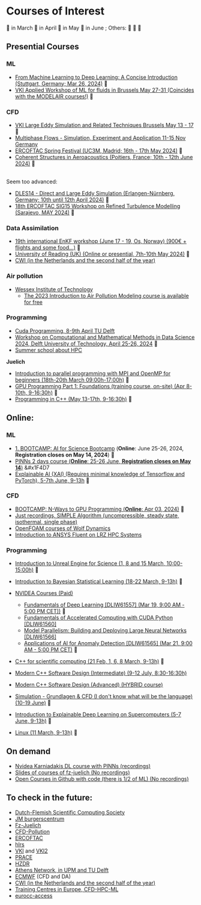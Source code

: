 # Courses of Interest
&#x1F534; in March
&#x1F535; in April
&#x1F536; in May
&#x1F4D7; in June
; Others: 
&#x1F4D8; 
&#x1F4D9; 
&#x1F537; 
## Presential Courses

### ML
- [From Machine Learning to Deep Learning: A Concise Introduction (Stuttgart, Germany; Mar 26, 2024)](https://www.hlrs.de/training/2024/dl-hlrs) &#x1F534;
- [VKI Applied Workshop of ML for fluids in Brussels May 27-31 (Coincides with the MODELAIR courses!)](https://www.vki.ac.be/index.php/events-ls/events/eventdetail/568/-/hands-on-machine-learning-for-fluid-dynamics-2024) &#x1F536;
### CFD
- [VKI Large Eddy Simulation and Related Techniques Brussels May 13 - 17](https://www.vki.ac.be/index.php/events-ls/events/eventdetail/566/-/lecture-series-large-eddy-simulation-and-related-techniques) &#x1F536;
- [Multiphase Flows - Simulation, Experiment and Application 11-15 Nov Germany](https://www.hzdr.de/db/Cms?pOid=70003&pNid=1296)
- [ERCOFTAC Spring Festival (UC3M, Madrid; 16th - 17th May 2024)](https://www.ercoftac.org/events/ercoftac-spring-festival-2024/) &#x1F536;
- [Coherent Structures in Aeroacoustics (Poitiers, France; 10th - 12th June 2024)](https://www.ercoftac.org/events/coherent-structures-in-aeroacoustics/) &#x1F4D7;

\
Seem too advanced:  
- [DLES14 - Direct and Large Eddy Simulation (Erlangen-Nürnberg, Germany; 10th until 12th April 2024)](https://dles.ercoftac.org/dles/) &#x1F535;
- [18th ERCOFTAC SIG15 Workshop on Refined Turbulence Modelling (Sarajevo, MAY 2024)](https://www.ercoftac.org/events/18th-ercoftac-sig15-workshop-on-refined-turbulence-modelling/) &#x1F536;

### Data Assimilation
- [19th international EnKF workshop (June 17 - 19, Os, Norway) (900€ + flights and some food...)](https://www.data-assimilation.no/workshops/EnKF-WS-2024) &#x1F4D7;
- [University of Reading (UK) (Online or presential, 7th-10th May 2024)](https://research.reading.ac.uk/met-darc/training/training-courses/) &#x1F536;
- [CWI (in the Netherlands and the second half of the year)](https://www.cwi.nl/en/education/semester-programmes/cwi-research-semester-programs/uncertainty-quantification-for-high-dimensional-problems/)
### Air pollution
- [Wessex Institute of Technology](https://www.wessex.ac.uk/courses)
  - [The 2023 Introduction to Air Pollution Modeling course is available for free](https://www.youtube.com/playlist?list=PLjkwSa84fW39meGVD6kl4GGgD1XgVRLb1)

### Programming
- [Cuda Programming, 8-9th April TU Delft](https://www.tudelft.nl/evenementen/2024/dcse/courses/programming-on-the-gpu-with-cuda)
- [Workshop on Computational and Mathematical Methods in Data Science 2024, Delft University of Technology, April 25-26, 2024](https://searhein.github.io/gamm-cominds-2024/) &#x1F535;
- [Summer school about HPC](https://ssl.eventilla.com/summerschool2024)

**Juelich**
- [Introduction to parallel programming with MPI and OpenMP for beginners (18th-20th March 09:00h-17:00h)](https://www.fz-juelich.de/en/ias/jsc/news/events/training-courses/2024/mpi-intro) &#x1F534;
- [GPU Programming Part 1: Foundations (training course, on-site) (Apr 8-10th, 9-16:30h)](https://www.fz-juelich.de/en/ias/jsc/news/events/training-courses/2024/gpu-cuda) &#x1F535;
- [Programming in C++ (May 13-17th, 9-16:30h)](https://www.fz-juelich.de/en/ias/jsc/news/events/training-courses/2024/cplusplus) &#x1F536;

## Online:
### ML
- [1. BOOTCAMP: AI for Science Bootcamp](https://www.hlrs.de/training/2024/bc-ai-nv) (**Online**: June 25-26, 2024, **Registration closes on May 14, 2024**) &#x1F4D7;
- [PINNs 2 days course (**Online**: 25-26 June, **Registration closes on May 14**)](https://www.hlrs.de/training/2024/bc-ai-nv) &#x1F4D7
- [Explainable AI (XAI) (Requires minimal knowledge of Tensorflow and PyTorch), 5-7th June, 9-13h](https://www.fz-juelich.de/en/ias/jsc/news/events/training-courses/2024/explainable-dl) &#x1F4D7;
### CFD
- [BOOTCAMP: N-Ways to GPU Programming (**Online**: Apr 03, 2024)](https://www.hlrs.de/training/2024/bc-gpu-nv) &#x1F535;
- [Just recordings, SIMPLE Algorithm (uncompressible, steady state, isothermal, single phase)](https://dr-aidan-wimshurst-s-school.teachable.com/p/the-simple-algorithm)
- [OpenFOAM courses of Wolf Dynamics](http://www.wolfdynamics.com/tutorials.html?id=187)
- [Introduction to ANSYS Fluent on LRZ HPC Systems](https://www.gauss-centre.eu/trainingsworkshops/?dfxid=516)

### Programming
- [Introduction to Unreal Engine for Science (1, 8 and 15 March, 10:00-15:00h)](https://www.gauss-centre.eu/trainingsworkshops/?dfxid=562) &#x1F534;
- [Introduction to Bayesian Statistical Learning (18-22 March, 9-13h)](https://www.gauss-centre.eu/trainingsworkshops/?dfxid=566) &#x1F534;


- [NVIDEA Courses (Paid)](https://www.nvidia.com/gtc/training/?deeplink=gtc-dli-tabs--2)
    - [Fundamentals of Deep Learning [DLIW61557] (Mar 19, 9:00 AM - 5:00 PM CET))](https://www.nvidia.com/gtc/session-catalog/?tab.allsessions=1700692987788001F1cG&search.sessiontype=1701905400491001STQ1&search=DLIW61557#/session/1694112676966001AIrI) &#x1F534;
    - [Fundamentals of Accelerated Computing with CUDA Python [DLIW61560]](https://www.nvidia.com/gtc/session-catalog/?tab.allsessions=1700692987788001F1cG&search.sessiontype=1701905400491001STQ1&search=DLIW61560#/session/1694112677143001Ah9U)
    - [Model Parallelism: Building and Deploying Large Neural Networks [DLIW61566]](https://www.nvidia.com/gtc/session-catalog/?tab.allsessions=1700692987788001F1cG&search.sessiontype=1701905400491001STQ1&search=DLIW61566#/session/1694112677518001Azm0)
    - [Applications of AI for Anomaly Detection [DLIW61565] (Mar 21, 9:00 AM - 5:00 PM CET)](https://www.nvidia.com/gtc/session-catalog/?tab.allsessions=1700692987788001F1cG&search.sessiontype=1701905400491001STQ1&search=DLIW61565#/session/1694112677451001AOTu) &#x1F534;

- [C++ for scientific computing (21 Feb, 1, 6, 8 March, 9-13h)](https://admin.kuleuven.be/icts/opleidingen/opleidingsaanbod/c-for-scientific-computing) &#x1F534;
- [Modern C++ Software Design (Intermediate) (9-12 July, 8:30-16:30h)](https://www.gauss-centre.eu/trainingsworkshops/?dfxid=586)
- [Modern C++ Software Design (Advanced) (HYBRID course)](https://www.gauss-centre.eu/trainingsworkshops/?dfxid=557)

- [Simulation - Grundlagen & CFD (I don't know what will be the language) (10-19 June)](https://www.gauss-centre.eu/trainingsworkshops/?dfxid=541) &#x1F4D7;

- [Introduction to Explainable Deep Learning on Supercomputers (5-7 June, 9-13h)](https://www.gauss-centre.eu/trainingsworkshops/?dfxid=573) &#x1F4D7;

- [Linux (11 March, 9-13h)](https://admin.kuleuven.be/icts/opleidingen/opleidingsaanbod/linux-tools-online) &#x1F534;

## On demand
- [Nvidea Karniadakis DL course with PINNs (recordings)](https://www.nvidia.com/en-us/on-demand/playlist/playList-4ed5aea1-577e-4583-8895-ab704298765e/)
- [Slides of courses of fz-juelich (No recordings)](https://www.fz-juelich.de/en/ias/jsc/education/training-courses/training-materials)
- [Open Courses in Github with code (there is 1/2 of ML) (No recordings)](https://edcarp.github.io/Ed-DaSH/workshops.html)

## To check in the future:
- [Dutch-Flemish Scientific Computing Society](https://wsc.project.cwi.nl/events)
- [JM burgerscentrum](https://www.tudelft.nl/jmburgerscentrum/courses/registration)
- [Fz-Juelich](https://www.fz-juelich.de/en/ias/jsc/news/events/training-courses)
- [CFD-Pollution](https://www.hzdr.de/db/Cms?pNid=1296)
- [ERCOFTAC](https://www.ercoftac.org/events/)
- [hlrs](https://www.hlrs.de/training/english)
- [VKI](https://www.vki.ac.be/index.php/events-ls/events/eventsbyyear/2024/-) and [VKI2](https://www.vki.ac.be/index.php/events-ls)
- [PRACE](https://events.prace-ri.eu/category/1/)
- [HZDR](https://www.hzdr.de/db/Cms?pNid=1296)
- [Athens Network, in UPM and TU Delft](https://register.athensnetwork.eu/courses)
- [ECMWF](https://events.ecmwf.int/category/1/) (CFD and DA)
- [CWI (in the Netherlands and the second half of the year)](https://www.cwi.nl/en/education/semester-programmes/cwi-research-semester-programs/uncertainty-quantification-for-high-dimensional-problems/)
- [Training Centres in Europe, CFD-HPC-ML](https://prace-ri.eu/training-support/training/)
- [eurocc-access](https://www.eurocc-access.eu/services/training/)
